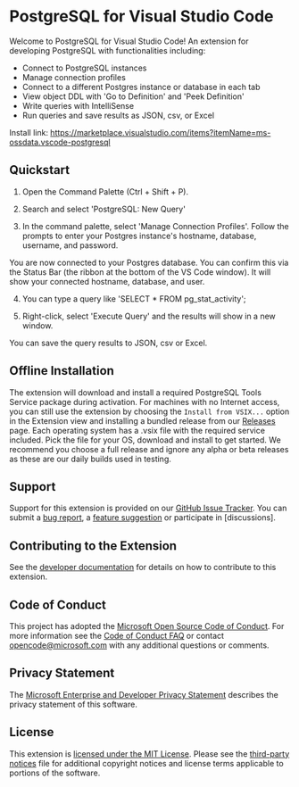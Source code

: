 # PostgreSQL for Visual Studio Code

Welcome to PostgreSQL for Visual Studio Code! An extension for developing PostgreSQL with functionalities including:

* Connect to PostgreSQL instances
* Manage connection profiles
* Connect to a different Postgres instance or database in each tab
* View object DDL with 'Go to Definition' and 'Peek Definition'
* Write queries with IntelliSense
* Run queries and save results as JSON, csv, or Excel

Install link: https://marketplace.visualstudio.com/items?itemName=ms-ossdata.vscode-postgresql 

## Quickstart

1) Open the Command Palette (Ctrl + Shift + P).

2) Search and select 'PostgreSQL: New Query'

3) In the command palette, select 'Manage Connection Profiles'. Follow the prompts to enter your Postgres instance's hostname, database, username, and password.

You are now connected to your Postgres database. You can confirm this via the Status Bar (the ribbon at the bottom of the VS Code window). It will show your connected hostname, database, and user.

4) You can type a query like 'SELECT * FROM pg_stat_activity';

5) Right-click, select 'Execute Query' and the results will show in a new window.

You can save the query results to JSON, csv or Excel.

## Offline Installation
The extension will download and install a required PostgreSQL Tools Service package during activation. For machines with no Internet access, you can still use the extension by choosing the
`Install from VSIX...` option in the Extension view and installing a bundled release from our [Releases](https://github.com/Microsoft/vscode-postgresql/releases) page.
Each operating system has a .vsix file with the required service included. Pick the file for your OS, download and install to get started.
We recommend you choose a full release and ignore any alpha or beta releases as these are our daily builds used in testing.

## Support
Support for this extension is provided on our [GitHub Issue Tracker]. You can submit a [bug report], a [feature suggestion] or participate in [discussions].

## Contributing to the Extension
See the [developer documentation] for details on how to contribute to this extension.

## Code of Conduct
This project has adopted the [Microsoft Open Source Code of Conduct]. For more information see the [Code of Conduct FAQ] or contact [opencode@microsoft.com] with any additional questions or comments.

## Privacy Statement
The [Microsoft Enterprise and Developer Privacy Statement] describes the privacy statement of this software.

## License
This extension is [licensed under the MIT License]. Please see the [third-party notices] file for additional copyright notices and license terms applicable to portions of the software.

[GitHub Issue Tracker]:https://github.com/Microsoft/vscode-postgresql/issues
[bug report]:https://github.com/Microsoft/vscode-postgresql/issues/new
[feature suggestion]:https://github.com/Microsoft/vscode-postgresql/issues/new
[developer documentation]:https://github.com/Microsoft/vscode-postgresql/wiki/How-to-Contribute
[Microsoft Enterprise and Developer Privacy Statement]:https://go.microsoft.com/fwlink/?LinkId=786907&lang=en7
[licensed under the MIT License]: https://github.com/Microsoft/vscode-postgresql/blob/master/LICENSE
[third-party notices]: https://github.com/Microsoft/vscode-postgresql/blob/master/ThirdPartyNotices.txt
[Microsoft Open Source Code of Conduct]:https://opensource.microsoft.com/codeofconduct/
[Code of Conduct FAQ]:https://opensource.microsoft.com/codeofconduct/faq/
[opencode@microsoft.com]:mailto:opencode@microsoft.com
